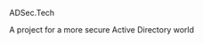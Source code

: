 ADSec.Tech

A project for a more secure Active Directory world

<!---
ADSecTech/ADSecTech is a ✨ special ✨ repository because its `README.md` (this file) appears on your GitHub profile.
You can click the Preview link to take a look at your changes.
--->
